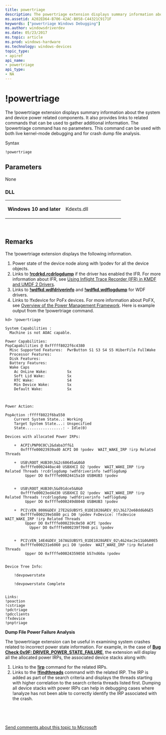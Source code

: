 ```yaml
---
title: powertriage
description: The powertriage extension displays summary information about the system and device power related components.
ms.assetid: A202ED64-B706-42AC-B058-C44321C9171F
keywords: ["powertriage Windows Debugging"]
ms.author: windowsdriverdev
ms.date: 05/23/2017
ms.topic: article
ms.prod: windows-hardware
ms.technology: windows-devices
topic_type:
- apiref
api_name:
- powertriage
api_type:
- NA
---
```


# !powertriage


The !powertriage extension displays summary information about the system and device power related components. It also provides links to related commands that can be used to gather additional information. The !powertriage command has no parameters. This command can be used with both live kernel-mode debugging and for crash dump file analysis.

Syntax

```
!powertriage
```

## <span id="ddk__thread_dbg"></span><span id="DDK__THREAD_DBG"></span>Parameters


None

### <span id="DLL"></span><span id="dll"></span>DLL

<table>
<colgroup>
<col width="50%" />
<col width="50%" />
</colgroup>
<tbody>
<tr class="odd">
<td align="left"><p><strong>Windows 10 and later</strong></p></td>
<td align="left"><p>Kdexts.dll</p></td>
</tr>
</tbody>
</table>

 

Remarks
-------

The !powertriage extension displays the following information.

1. Power state of the device node along with !podev for all the device objects.
2. Links to [**!rcdrkd.rcdrlogdump**](-rcdrkd-rcdrlogdump.md) if the driver has enabled the IFR. For more information about IFR, see [Using Inflight Trace Recorder (IFR) in KMDF and UMDF 2 Drivers](https://msdn.microsoft.com/library/windows/hardware/dn940485).
3. Links to [**!wdfkd.wdfdriverinfo**](-wdfkd-wdfdriverinfo.md) and [**!wdfkd.wdflogdump**](-wdfkd-wdflogdump.md) for WDF drivers.
4. Links to !fxdevice for PoFx devices. For more information about PoFX, see [Overview of the Power Management Framework](https://msdn.microsoft.com/library/windows/hardware/hh406637).
Here is example output from the !powertriage command.

```
kd> !powertriage

System Capabilities :
  Machine is not AOAC capable.

Power Capabilities:
PopCapabilities @ 0xfffff8022f6c4380
  Misc Supported Features:  PwrButton S1 S3 S4 S5 HiberFile FullWake
  Processor Features:      
  Disk Features:           
  Battery Features:        
  Wake Caps
    Ac OnLine Wake:         Sx
    Soft Lid Wake:          Sx
    RTC Wake:               S4
    Min Device Wake:        Sx
    Default Wake:           Sx



Power Action:

PopAction :fffff8022f6ba550
    Current System State..: Working
    Target System State...: Unspecified
    State.................: - Idle(0)

Devices with allocated Power IRPs:

    +  ACPI\PNP0C0C\2&daba3ff&1
       0xffffe00023939ad0 ACPI D0 !podev  WAIT_WAKE_IRP !irp Related Threads 

    +  USB\ROOT_HUB30\5&2c60645a&0&0
       0xffffe0002440ac40 USBXHCI D2 !podev  WAIT_WAKE_IRP !irp Related Threads !rcdrlogdump !wdfdriverinfo !wdflogdump 
         Upper DO 0xffffe00024415a10 USBHUB3 !podev 


    +  USB\ROOT_HUB30\5&d91dce5&0&0
       0xffffe00023ed4d30 USBXHCI D2 !podev  WAIT_WAKE_IRP !irp Related Threads !rcdrlogdump !wdfdriverinfo !wdflogdump 
         Upper DO 0xffffe000249d8040 USBHUB3 !podev 

    +  PCI\VEN_8086&DEV_27E2&SUBSYS_01DE1028&REV_01\3&172e68dd&0&E5
       0xffffe000239e5880 pci D0 !podev FxDevice: !fxdevice  WAIT_WAKE_IRP !irp Related Threads 
         Upper DO 0xffffe000239c0e50 ACPI !podev 
           Upper DO 0xffffe000239f7040 pci !podev 


    +  PCI\VEN_14E4&DEV_167A&SUBSYS_01DE1028&REV_02\4&24ac2e11&0&00E5
       0xffffe000231e6060 pci D0 !podev  WAIT_WAKE_IRP !irp Related Threads 
         Upper DO 0xffffe00024359050 b57nd60a !podev 


Device Tree Info: 

    !devpowerstate

    !devpowerstate Complete


Links:
!poaction
!cstriage
!pdctriage
!pdcclients
!fxdevice
!pnptriage
```

**Dump File Power Failure Analysis**

The !powertriage extension can be useful in examining system crashes related to incorrect power state information. For example, in the case of [**Bug Check 0x9F: DRIVER\_POWER\_STATE\_FAILURE**](bug-check-0x9f--driver-power-state-failure.md), the extension will display all the allocated power IRPs, the associated device stacks along with:

1. Links to the [**!irp**](-irp.md) command for the related IRPs.
2. Links to the [**!findthreads**](-findthreads.md) command with the related IRP. The IRP is added as part of the search criteria and displays the threads starting with higher correlation to the search criteria threads listed first.
Dumping all device stacks with power IRPs can help in debugging cases where !analyze has not been able to correctly identify the IRP associated with the crash.

 

 

[Send comments about this topic to Microsoft](mailto:wsddocfb@microsoft.com?subject=Documentation%20feedback%20[debugger\debugger]:%20!powertriage%20%20RELEASE:%20%285/15/2017%29&body=%0A%0APRIVACY%20STATEMENT%0A%0AWe%20use%20your%20feedback%20to%20improve%20the%20documentation.%20We%20don't%20use%20your%20email%20address%20for%20any%20other%20purpose,%20and%20we'll%20remove%20your%20email%20address%20from%20our%20system%20after%20the%20issue%20that%20you're%20reporting%20is%20fixed.%20While%20we're%20working%20to%20fix%20this%20issue,%20we%20might%20send%20you%20an%20email%20message%20to%20ask%20for%20more%20info.%20Later,%20we%20might%20also%20send%20you%20an%20email%20message%20to%20let%20you%20know%20that%20we've%20addressed%20your%20feedback.%0A%0AFor%20more%20info%20about%20Microsoft's%20privacy%20policy,%20see%20http://privacy.microsoft.com/default.aspx. "Send comments about this topic to Microsoft")




